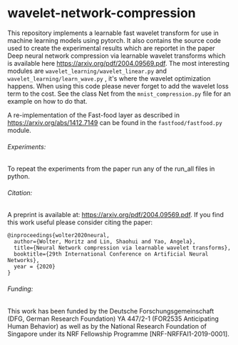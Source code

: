 # wavelet-network-compression 
This repository implements a learnable fast wavelet transform for use in machine learning models
using pytorch.
It also contains the source code used to create the experimental results which are reportet
in the paper Deep neural network compression via learnable wavelet transforms which is 
available here https://arxiv.org/pdf/2004.09569.pdf.
The most interesting modules are `wavelet_learning/wavelet_linear.py`
and `wavelet_learning/learn_wave.py` , it's where the wavelet
optimization happens. 
When using this code please never forget to add the wavelet loss term
to the cost. See the class Net from the `mnist_compression.py` file
for an example on how to do that.

A re-implementation of the Fast-food layer as described in
https://arxiv.org/abs/1412.7149 can be found in the 
`fastfood/fastfood.py` module.

###### Experiments:
To repeat the experiments from the paper run any of the run_all files in python.

###### Citation:
A preprint is available at: https://arxiv.org/pdf/2004.09569.pdf. If you find this work useful please consider citing the paper:
```
@inproceedings{wolter2020neural,
  author={Wolter, Moritz and Lin, Shaohui and Yao, Angela},
  title={Neural Network compression via learnable wavelet transforms},
  booktitle={29th International Conference on Artificial Neural Networks},
  year = {2020}
}
```

###### Funding:
This work has been funded by the Deutsche Forschungsgemeinschaft (DFG, German Research Foundation) YA 447/2-1 (FOR2535 Anticipating Human Behavior)
as well as by the National Research Foundation of Singapore under its NRF Fellowship Programme [NRF-NRFFAI1-2019-0001].
